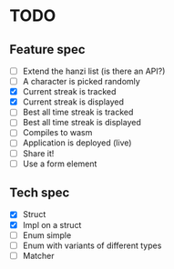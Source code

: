 # TODO

## Feature spec

- [ ] Extend the hanzi list (is there an API?)
- [ ] A character is picked randomly
- [x] Current streak is tracked
- [x] Current streak is displayed
- [ ] Best all time streak is tracked
- [ ] Best all time streak is displayed
- [ ] Compiles to wasm
- [ ] Application is deployed (live)
- [ ] Share it!
- [ ] Use a form element

## Tech spec

- [x] Struct
- [x] Impl on a struct
- [ ] Enum simple
- [ ] Enum with variants of different types
- [ ] Matcher
